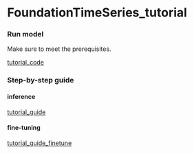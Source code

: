 # FoundationTimeSeries_tutorial

### Run model

Make sure to meet the prerequisites.

[tutorial_code](tutorial.ipynb)


### Step-by-step guide

#### inference
[tutorial_guide](tutorial.md)


#### fine-tuning
[tutorial_guide_finetune](tutorial.md)
